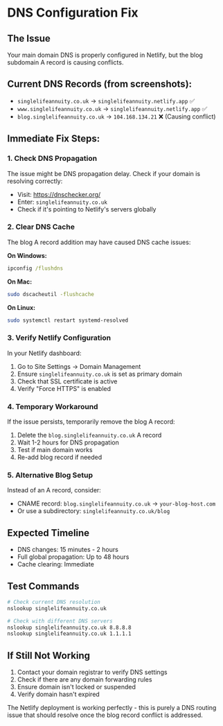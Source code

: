 # DNS Configuration Fix

## The Issue
Your main domain DNS is properly configured in Netlify, but the blog subdomain A record is causing conflicts.

## Current DNS Records (from screenshots):
- `singlelifeannuity.co.uk` → `singlelifeannuity.netlify.app` ✅
- `www.singlelifeannuity.co.uk` → `singlelifeannuity.netlify.app` ✅  
- `blog.singlelifeannuity.co.uk` → `104.168.134.21` ❌ (Causing conflict)

## Immediate Fix Steps:

### 1. Check DNS Propagation
The issue might be DNS propagation delay. Check if your domain is resolving correctly:
- Visit: https://dnschecker.org/
- Enter: `singlelifeannuity.co.uk`
- Check if it's pointing to Netlify's servers globally

### 2. Clear DNS Cache
The blog A record addition may have caused DNS cache issues:

**On Windows:**
```cmd
ipconfig /flushdns
```

**On Mac:**
```bash
sudo dscacheutil -flushcache
```

**On Linux:**
```bash
sudo systemctl restart systemd-resolved
```

### 3. Verify Netlify Configuration
In your Netlify dashboard:
1. Go to Site Settings → Domain Management
2. Ensure `singlelifeannuity.co.uk` is set as primary domain
3. Check that SSL certificate is active
4. Verify "Force HTTPS" is enabled

### 4. Temporary Workaround
If the issue persists, temporarily remove the blog A record:
1. Delete the `blog.singlelifeannuity.co.uk` A record
2. Wait 1-2 hours for DNS propagation
3. Test if main domain works
4. Re-add blog record if needed

### 5. Alternative Blog Setup
Instead of an A record, consider:
- CNAME record: `blog.singlelifeannuity.co.uk` → `your-blog-host.com`
- Or use a subdirectory: `singlelifeannuity.co.uk/blog`

## Expected Timeline
- DNS changes: 15 minutes - 2 hours
- Full global propagation: Up to 48 hours
- Cache clearing: Immediate

## Test Commands
```bash
# Check current DNS resolution
nslookup singlelifeannuity.co.uk

# Check with different DNS servers
nslookup singlelifeannuity.co.uk 8.8.8.8
nslookup singlelifeannuity.co.uk 1.1.1.1
```

## If Still Not Working
1. Contact your domain registrar to verify DNS settings
2. Check if there are any domain forwarding rules
3. Ensure domain isn't locked or suspended
4. Verify domain hasn't expired

The Netlify deployment is working perfectly - this is purely a DNS routing issue that should resolve once the blog record conflict is addressed.